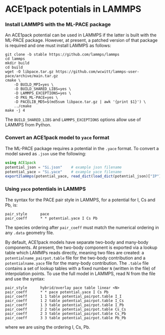 # ACE1pack potentials in LAMMPS

### Install LAMMPS with the ML-PACE package

An ACE1pack potential can be used in LAMMPS if the latter is built with the ML-PACE package. However, at present, a patched version of that package is required and one must install LAMMPS as follows:
```
git clone -b stable https://github.com/lammps/lammps
cd lammps
mkdir build
cd build
wget -O libpace.tar.gz https://github.com/wcwitt/lammps-user-pace/archive/main.tar.gz
cmake \
    -D BUILD_MPI=yes \
    -D BUILD_SHARED_LIBS=yes \
    -D LAMMPS_EXCEPTIONS=yes \
    -D PKG_ML-PACE=yes \
    -D PACELIB_MD5=$(md5sum libpace.tar.gz | awk '{print $1}') \
    ../cmake
make -j 4
```
The `BUILD_SHARED_LIBS` and `LAMMPS_EXCEPTIONS` options allow use of LAMMPS from Python.

### Convert an ACE1pack model to `yace` format

The ML-PACE package requires a potential in the `.yace` format. To convert a model saved as `.json` use the following:

```julia
using ACE1pack
potential_json = "Si.json"    # example json filename
potential_yace = "Si.yace"    # example yace filename
export2lammps(potential_yace, read_dict(load_dict(potential_json)["IP"]))
```

### Using `yace` potentials in LAMMPS

The syntax for the PACE pair style in LAMMPS, for a potential for I, Cs and Pb, is:
```
pair_style      pace
pair_coeff      * * potential.yace I Cs Pb
```
The species ordering after `pair_coeff` must match the numerical ordering in any `.data` geometry file. 

By default, ACE1pack models have separate two-body and many-body components.
At present, the two-body component is exported via a lookup table which LAMMPs reads directly, meaning two files are created: a `potentialname_pairpot.table` file for the two-body contribution and a `potentialname.yace` file for the many-body contribution.
The `.table` file contains a set of lookup tables with a fixed number `N` (written in the file) of interpolation points. To use the full model in LAMMPS, read N from the file and use the syntax:
```
pair_style      hybrid/overlay pace table linear <N>
pair_coeff      * * pace potential.yace I Cs Pb
pair_coeff      1 1 table potential_pairpot.table I_I
pair_coeff      1 2 table potential_pairpot.table I_Cs
pair_coeff      1 3 table potential_pairpot.table I_Pb
pair_coeff      2 2 table potential_pairpot.table Cs_Cs
pair_coeff      2 3 table potential_pairpot.table Cs_Pb
pair_coeff      3 3 table potential_pairpot.table Pb_Pb
```
where we are using the ordering I, Cs, Pb.
